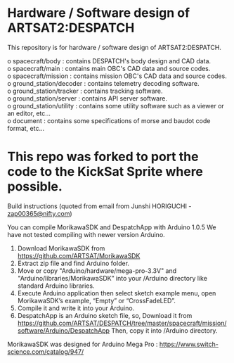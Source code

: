 Hardware / Software design of ARTSAT2:DESPATCH
========
This repository is for hardware / software design of ARTSAT2:DESPATCH.  

o spacecraft/body : contains DESPATCH's body design and CAD data.  
o spacecraft/main : contains main OBC's CAD data and source codes.  
o spacecraft/mission : contains mission OBC's CAD data and source codes.  
o ground_station/decoder :  contains telemetry decoding software.  
o ground_station/tracker :  contains tracking software.  
o ground_station/server : contains API server software.  
o ground_station/utility : contains some utility software such as a viewer or an editor, etc...  
o document : contains some specifications of morse and baudot code format, etc...  

This repo was forked to port the code to the KickSat Sprite where possible.
=======
Build instructions (quoted from email from Junshi HORIGUCHI - zap00365@nifty.com)

You can compile MorikawaSDK and DespatchApp with Arduino 1.0.5
We have not tested compiling with newer version Arduino.

1. Download MorikawaSDK from https://github.com/ARTSAT/MorikawaSDK
2. Extract zip file and find Arduino folder.
3. Move or copy "Arduino/hardware/mega-pro-3.3V" and "Arduino/libraries/MorikawaSDK” into your
    <UserFolder>/Arduino directory like standard Arduino libraries.
4. Execute Arduino application then select sketch example menu, open MorikawaSDK’s example, “Empty” or “CrossFadeLED”.
5. Compile it and write it into your Arduino.
6. DespatchApp is an Arduino sketch file, so, Download it from https://github.com/ARTSAT/DESPATCH/tree/master/spacecraft/mission/software/Arduino/DespatchApp
Then, copy it into <UserFolder>/Arduino directory.

MorikawaSDK was designed for Arduino Mega Pro : https://www.switch-science.com/catalog/947/
